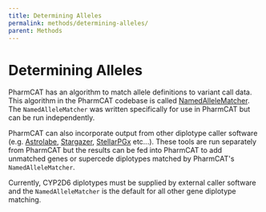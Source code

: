 ```yaml
---
title: Determining Alleles
permalink: methods/determining-alleles/
parent: Methods
---
```

# Determining Alleles

PharmCAT has an algorithm to match allele definitions to variant call data. This algorithm in the PharmCAT codebase is called [NamedAlleleMatcher](/methods/NamedAlleleMatcher-101). The `NamedAlleleMatcher` was written specifically for use in PharmCAT but can be run independently.

PharmCAT can also incorporate output from other diplotype caller software (e.g. [Astrolabe](https://www.childrensmercy.org/childrens-mercy-research-institute/research-areas/genomic-medicine-center/data-and-software-resources/), [Stargazer](https://stargazer.gs.washington.edu/stargazerweb/index.html), [StellarPGx](https://github.com/SBIMB/StellarPGx) etc...). These tools are run separately from PharmCAT but the results can be fed into PharmCAT to add unmatched genes or supercede diplotypes matched by PharmCAT's `NamedAlleleMatcher`.

Currently, CYP2D6 diplotypes must be supplied by external caller software and the `NamedAlleleMatcher` is the default for all other gene diplotype matching.
